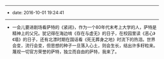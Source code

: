 - --
- date: 2016-10-01 19:24:41
- --
- 一会儿要进剧场看萨特的《紧闭》，作为一个80年代末考上大学的人，萨特是精神上的父兄。犹记得在海边啃《存在与虚无》的日子，在校园里读《恶心》《墙》的日子，还有北漂时期在国话看《死无葬身之地》时流下的热泪。世界会变，流行会变，但思想的种子一旦落入心土，则会生长，结出许多籽粒来。蔑视一切官方荣誉的萨特，独立而自由的萨特，我来了。
